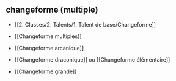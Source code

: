 ## changeforme (multiple)

-   [[2. Classes/2. Talents/1. Talent de base/Changeforme]]
    
-   [[Changeforme  multiples]]
    
-   [[Changeforme  arcanique]]
    
-   [[Changeforme  draconique]] ou [[Changeforme élémentaire]]
    
-   [[Changeforme  grande]]
